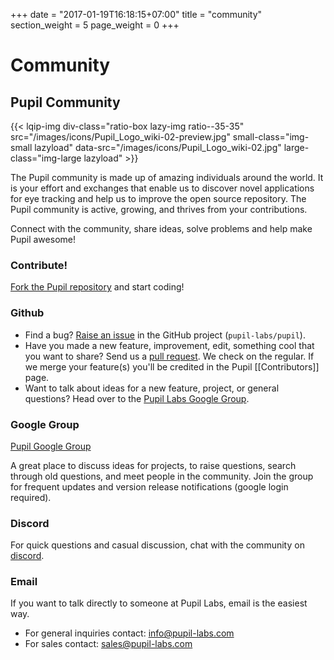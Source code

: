 +++
date = "2017-01-19T16:18:15+07:00"
title = "community"
section_weight = 5
page_weight = 0
+++

# Community

## Pupil Community

{{< lqip-img div-class="ratio-box lazy-img ratio--35-35" src="/images/icons/Pupil_Logo_wiki-02-preview.jpg" small-class="img-small lazyload" data-src="/images/icons/Pupil_Logo_wiki-02.jpg" large-class="img-large lazyload" >}}

The Pupil community is made up of amazing individuals around the world.  It is your effort and exchanges that enable us to discover novel applications for eye tracking and help us to improve the open source repository.  The Pupil community is active, growing, and thrives from your contributions.

Connect with the community, share ideas, solve problems and help make Pupil awesome! 

### Contribute!

[Fork the Pupil repository][fork] and start coding!

### Github

* Find a bug?  [Raise an issue][issue] in the GitHub project (`pupil-labs/pupil`).  
* Have you made a new feature, improvement, edit, something cool that you want to share? Send us a [pull request][pull].  We check on the regular.  If we merge your feature(s) you'll be credited in the Pupil [[Contributors]] page.
* Want to talk about ideas for a new feature, project, or general questions?  Head over to the [Pupil Labs Google Group][google-group].

### Google Group

[Pupil Google Group][google-group]

A great place to discuss ideas for projects, to raise questions, search through old questions, and meet people in the community. Join the group for frequent updates and version release notifications (google login required).

### Discord
For quick questions and casual discussion, chat with the community on [discord](https://discord.gg/gKmmGqy).

### Email

If you want to talk directly to someone at Pupil Labs, email is the easiest way.

* For general inquiries contact: <info@pupil-labs.com>
* For sales contact: <sales@pupil-labs.com>

[google-group]: http://groups.google.com/group/pupil-discuss
[issue]: https://github.com/pupil-labs/pupil/issues
[fork]: https://github.com/pupil-labs/pupil/fork
[pull]: https://github.com/pupil-labs/pupil/pulls

